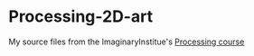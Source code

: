 # Processing-2D-art

My source files from the ImaginaryInstitue's [Processing course](https://www.youtube.com/watch?v=YdBo52hnino&list=PLPCwSUrdKUiIo1GFgCW5OeMNQ4FKDFo25)
